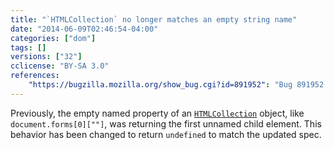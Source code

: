 ```yaml
---
title: "`HTMLCollection` no longer matches an empty string name"
date: "2014-06-09T02:46:54-04:00"
categories: ["dom"]
tags: []
versions: ["32"]
cclicense: "BY-SA 3.0"
references:
    "https://bugzilla.mozilla.org/show_bug.cgi?id=891952": "Bug 891952 – Update empty string handling in named getters to spec changes"
---
```

Previously, the empty named property of an [`HTMLCollection`](https://developer.mozilla.org/en-US/docs/Web/API/HTMLCollection) object, like `document.forms[0][""]`, was returning the first unnamed child element. This behavior has been changed to return `undefined` to match the updated spec.
